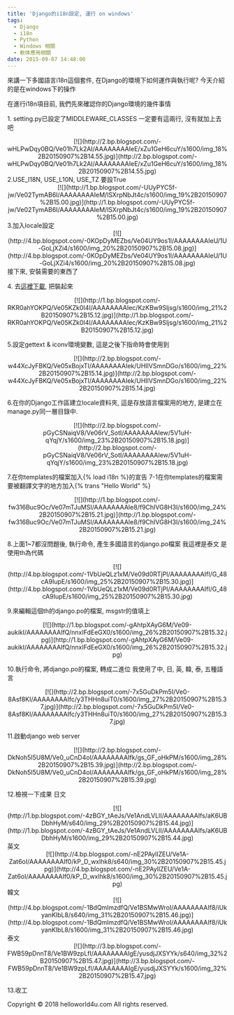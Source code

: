 ```yaml
---
title: 'Django的i18n設定, 運行 on windows'
tags:
  - Django
  - i18n
  - Python
  - Windows 相關
  - 軟体應用相關
date: 2015-09-07 14:48:00
---
```


來講一下多國語言i18n這個套件, 在Django的環境下如何運作與執行呢?
今天介紹的是在windows下的操作

在進行i18n項目前, 我們先來確認你的Django環境的幾件事情

1\. setting.py已設定了MIDDLEWARE_CLASSES
一定要有這兩行, 沒有就加上去吧
<div class="separator" style="clear: both; text-align: center;">[![](http://2.bp.blogspot.com/-wHLPwDqy0BQ/Ve01h7Lk2AI/AAAAAAAAIeE/xZu1GeH6cuY/s1600/img_18%2B20150907%2B14.55.jpg)](http://2.bp.blogspot.com/-wHLPwDqy0BQ/Ve01h7Lk2AI/AAAAAAAAIeE/xZu1GeH6cuY/s1600/img_18%2B20150907%2B14.55.jpg)</div>
2.USE_I18N, USE_L10N, USE_TZ 要設True
<div class="separator" style="clear: both; text-align: center;">[![](http://1.bp.blogspot.com/-UUyPYC5f-jw/Ve02TymAB6I/AAAAAAAAIeM/lSXrpNbJt4c/s1600/img_19%2B20150907%2B15.00.jpg)](http://1.bp.blogspot.com/-UUyPYC5f-jw/Ve02TymAB6I/AAAAAAAAIeM/lSXrpNbJt4c/s1600/img_19%2B20150907%2B15.00.jpg)</div>
3.加入locale設定
<div class="separator" style="clear: both; text-align: center;">[![](http://4.bp.blogspot.com/-0KOpDyMEZbs/Ve04UY9os1I/AAAAAAAAIeU/1U-GoLjXZi4/s1600/img_20%2B20150907%2B15.08.jpg)](http://4.bp.blogspot.com/-0KOpDyMEZbs/Ve04UY9os1I/AAAAAAAAIeU/1U-GoLjXZi4/s1600/img_20%2B20150907%2B15.08.jpg)</div>
接下來, 安裝需要的東西了

4\. 去[這裡下載](http://mlocati.github.io/gettext-iconv-windows/), 把裝起來
<div class="separator" style="clear: both; text-align: center;">[![](http://1.bp.blogspot.com/-RKR0ahYOKPQ/Ve05KZk0I4I/AAAAAAAAIec/KzKBw9Sljsg/s1600/img_21%2B20150907%2B15.12.jpg)](http://1.bp.blogspot.com/-RKR0ahYOKPQ/Ve05KZk0I4I/AAAAAAAAIec/KzKBw9Sljsg/s1600/img_21%2B20150907%2B15.12.jpg)</div>

5.設定gettext &amp; iconv環境變數, 這是之後下指命時會使用到
<div class="separator" style="clear: both; text-align: center;">[![](http://2.bp.blogspot.com/-w44XcJyFBKQ/Ve05xBojxTI/AAAAAAAAIek/UHIlVSmnDGo/s1600/img_22%2B20150907%2B15.14.jpg)](http://2.bp.blogspot.com/-w44XcJyFBKQ/Ve05xBojxTI/AAAAAAAAIek/UHIlVSmnDGo/s1600/img_22%2B20150907%2B15.14.jpg)</div>

6.在你的Django工作區建立locale資料夾, 這是存放語言檔案用的地方, 是建立在manage.py同一層目錄中.
<div class="separator" style="clear: both; text-align: center;">[![](http://2.bp.blogspot.com/-pGyCSNaiqV8/Ve06rV_SotI/AAAAAAAAIew/5V1uH-qYqjY/s1600/img_23%2B20150907%2B15.18.jpg)](http://2.bp.blogspot.com/-pGyCSNaiqV8/Ve06rV_SotI/AAAAAAAAIew/5V1uH-qYqjY/s1600/img_23%2B20150907%2B15.18.jpg)</div>

7.在你templates的檔案加入{% load i18n %}的宣告
7-1在你templates的檔案需要被翻譯文字的地方加入{% trans "Hello World" %}

<div class="separator" style="clear: both; text-align: center;">[![](http://1.bp.blogspot.com/-fw316Buc9Oc/Ve07mTJuMSI/AAAAAAAAIe8/f9ChIVG8H3I/s1600/img_24%2B20150907%2B15.21.jpg)](http://1.bp.blogspot.com/-fw316Buc9Oc/Ve07mTJuMSI/AAAAAAAAIe8/f9ChIVG8H3I/s1600/img_24%2B20150907%2B15.21.jpg)</div>

8.上面1~7都沒問題後, 執行命令, 產生多國語言的django.po檔案
我這裡是泰文 是使用th為代碼
<div class="separator" style="clear: both; text-align: center;">[![](http://4.bp.blogspot.com/-1VbUeQLz1xM/Ve09d0RTjPI/AAAAAAAAIfI/G_48cA9IupE/s1600/img_25%2B20150907%2B15.30.jpg)](http://4.bp.blogspot.com/-1VbUeQLz1xM/Ve09d0RTjPI/AAAAAAAAIfI/G_48cA9IupE/s1600/img_25%2B20150907%2B15.30.jpg)</div>

9.來編輯這個th的django.po的檔案, msgstr的值填上
<div class="separator" style="clear: both; text-align: center;">[![](http://1.bp.blogspot.com/-gAhtpXAyG6M/Ve09-aukikI/AAAAAAAAIfQ/nnxIFdEeGX0/s1600/img_26%2B20150907%2B15.32.jpg)](http://1.bp.blogspot.com/-gAhtpXAyG6M/Ve09-aukikI/AAAAAAAAIfQ/nnxIFdEeGX0/s1600/img_26%2B20150907%2B15.32.jpg)</div>

10.執行命令, 將django.po的檔案, 轉成二進位
我使用了中, 日, 英, 韓, 泰, 五種語言
<div class="separator" style="clear: both; text-align: center;">[![](http://2.bp.blogspot.com/-7x5GuDkPm5I/Ve0-8Asf8KI/AAAAAAAAIfc/y3THHn8uiT0/s1600/img_27%2B20150907%2B15.37.jpg)](http://2.bp.blogspot.com/-7x5GuDkPm5I/Ve0-8Asf8KI/AAAAAAAAIfc/y3THHn8uiT0/s1600/img_27%2B20150907%2B15.37.jpg)</div>

11.啟動django web server
<div class="separator" style="clear: both; text-align: center;">[![](http://2.bp.blogspot.com/-DkNoh5I5U8M/Ve0_uCnD4oI/AAAAAAAAIfk/gs_GF_oHkPM/s1600/img_28%2B20150907%2B15.39.jpg)](http://2.bp.blogspot.com/-DkNoh5I5U8M/Ve0_uCnD4oI/AAAAAAAAIfk/gs_GF_oHkPM/s1600/img_28%2B20150907%2B15.39.jpg)</div>

12.檢視一下成果
日文
<div class="separator" style="clear: both; text-align: center;">[![](http://1.bp.blogspot.com/-4zBGY_tAeJs/Ve1AndLVLlI/AAAAAAAAIfs/aK6UBDbhHyM/s640/img_29%2B20150907%2B15.44.jpg)](http://1.bp.blogspot.com/-4zBGY_tAeJs/Ve1AndLVLlI/AAAAAAAAIfs/aK6UBDbhHyM/s1600/img_29%2B20150907%2B15.44.jpg)</div>
英文
<div class="separator" style="clear: both; text-align: center;">[![](http://4.bp.blogspot.com/-nE2PAylIZEU/Ve1A-Zat6oI/AAAAAAAAIf0/kP_D_wxlhk8/s640/img_30%2B20150907%2B15.45.jpg)](http://4.bp.blogspot.com/-nE2PAylIZEU/Ve1A-Zat6oI/AAAAAAAAIf0/kP_D_wxlhk8/s1600/img_30%2B20150907%2B15.45.jpg)</div>
韓文
<div class="separator" style="clear: both; text-align: center;">[![](http://4.bp.blogspot.com/-1BdQmlmzdfQ/Ve1BSMwWroI/AAAAAAAAIf8/iUkyanKIbL8/s640/img_31%2B20150907%2B15.46.jpg)](http://4.bp.blogspot.com/-1BdQmlmzdfQ/Ve1BSMwWroI/AAAAAAAAIf8/iUkyanKIbL8/s1600/img_31%2B20150907%2B15.46.jpg)</div>
泰文
<div class="separator" style="clear: both; text-align: center;">[![](http://3.bp.blogspot.com/-FWB59pDnnT8/Ve1BW9zpLfI/AAAAAAAAIgE/yusdjJXSYYk/s640/img_32%2B20150907%2B15.47.jpg)](http://3.bp.blogspot.com/-FWB59pDnnT8/Ve1BW9zpLfI/AAAAAAAAIgE/yusdjJXSYYk/s1600/img_32%2B20150907%2B15.47.jpg)</div>

13.收工

<div class="blogger-post-footer">Copyright © 2018 helloworld4u.com All rights reserved.</div>